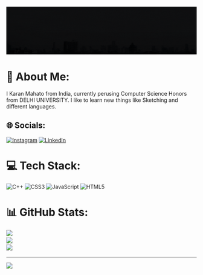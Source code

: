 ![COMPUTER SCIENCE STUDENT](https://github.com/Karan-Mahato/Karan-Mahato/blob/main/Banner1gif.gif)

# 💫 About Me:
I Karan Mahato from India, currently perusing Computer Science Honors from DELHI UNIVERSITY. I like to learn new things like Sketching and different languages.


## 🌐 Socials:
[![Instagram](https://img.shields.io/badge/Instagram-%23E4405F.svg?logo=Instagram&logoColor=white)](https://instagram.com/Karan_7dc) [![LinkedIn](https://img.shields.io/badge/LinkedIn-%230077B5.svg?logo=linkedin&logoColor=white)](https://linkedin.com/in/Karan--Mahato) 

# 💻 Tech Stack:
![C++](https://img.shields.io/badge/c++-%2300599C.svg?style=plastic&logo=c%2B%2B&logoColor=white) ![CSS3](https://img.shields.io/badge/css3-%231572B6.svg?style=plastic&logo=css3&logoColor=white) ![JavaScript](https://img.shields.io/badge/javascript-%23323330.svg?style=plastic&logo=javascript&logoColor=%23F7DF1E) ![HTML5](https://img.shields.io/badge/html5-%23E34F26.svg?style=plastic&logo=html5&logoColor=white)
# 📊 GitHub Stats:
![](https://github-readme-stats.vercel.app/api?username=Karan-Mahato&theme=bear&hide_border=false&include_all_commits=false&count_private=true)<br/>
![](https://github-readme-streak-stats.herokuapp.com/?user=Karan-Mahato&theme=bear&hide_border=false)<br/>
![](https://github-readme-stats.vercel.app/api/top-langs/?username=Karan-Mahato&theme=bear&hide_border=false&include_all_commits=false&count_private=true&layout=compact)

---
[![](https://visitcount.itsvg.in/api?id=Karan-Mahato&icon=0&color=0)](https://visitcount.itsvg.in)

<!-- Proudly created with GPRM ( https://gprm.itsvg.in ) -->
 



<!---
Karan-Mahato/Karan-Mahato is a ✨ special ✨ repository because its `README.md` (this file) appears on your GitHub profile.
You can click the Preview link to take a look at your changes.
--->
